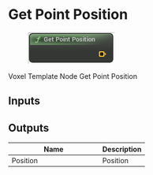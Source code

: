 # Get Point Position

<div align="left" data-full-width="false"><figure><img src="../../../api/Point/Get_Point_Position.png" alt=""><figcaption></figcaption></figure></div>

Voxel Template Node Get Point Position

## Inputs

## Outputs

<table><thead><tr><th width="170">Name</th><th>Description</th></tr></thead><tbody><tr><td>Position</td><td>Position</td></tr></tbody></table>
